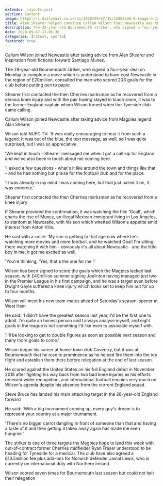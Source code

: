 ```yaml
---
extends: _layouts.post
section: content
image: https://i.dailymail.co.uk/1s/2020/09/07/16/32882636-0-image-a-12_1599494386748.jpg 
title: Alan Shearer helped convince Callum Wilson that Newcastle was the right move for him 
description: The 28-year-old Bournemouth striker, who signed a four-year deal on Monday to complete a move which is understood to have cost Newcastle in the region of £20million, consulted Alan Shearer. 
date: 2020-09-07-17-06-36 
categories: [latest, sports] 
featured: true 
--- 
```

Callum Wilson joined Newcastle after taking advice from Alan Shearer and inspiration from fictional forward Santiago Munez.

The 28-year-old Bournemouth striker, who signed a four-year deal on Monday to complete a move which is understood to have cost Newcastle in the region of £20million, consulted the man who scored 206 goals for the club before putting pen to paper.

Shearer first contacted the then Cherries marksman as he recovered from a serious knee injury and with the pair having stayed in touch since, it was to the former England captain whom Wilson turned when the Tyneside club came calling.

Callum Wilson joined Newcastle after taking advice from Magpies legend Alan Shearer

Wilson told NUFC TV: 'It was really encouraging to hear it from such a legend. It was out of the blue, the text message, as well, so I was quite surprised, but I was so appreciative.

'We kept in touch - Shearer messaged me when I got a call-up for England and we've also been in touch about me coming here.

'I asked a few questions - what's it like around the town and things like that - and he had nothing but praise for the football club and for the place.

'It was already in my mind I was coming here, but that just nailed it on, it was concrete.'

Shearer first contacted the then Cherries marksman as he recovered from a knee injury

If Shearer provided the confirmation, it was watching the film 'Goal!', which charts the rise of Munez, an illegal Mexican immigrant living in Los Angeles, to stardom at Newcastle, with his son which whetted Wilson's appetite amid interest from Aston Villa.

He said with a smile: 'My son is getting to that age now where he's watching more movies and more football, and he watched Goal! I'm sitting there watching it with him - obviously it's all about Newcastle - and the little boy in me, it got me excited as well.

'You're thinking, 'Yes, that's the one for me '.'

Wilson has been signed to score the goals which the Magpies lacked last season, with £40million summer signing Joelinton having managed just two in the Premier League in his first campaign, and he was a target even before Dwight Gayle suffered a knee injury which looks set to keep him out for up to four months.

Wilson will meet his new team-mates ahead of Saturday's season-opener at West Ham

He said: 'I didn't have the greatest season last year, I'd be the first one to admit. I'm quite an honest person and I always analyse myself, and eight goals in the league is not something I'd like even to associate myself with.

'I'll be looking to get to double figures as soon as possible next season and many more goals to come.'

Wilson began his career at home-town club Coventry, but it was at Bournemouth that he rose to prominence as he helped fire them into the top flight and establish them there before relegation at the end of last season.

He scored against the United States on his full England debut in November 2018 after fighting his way back from two bad knee injuries as his efforts received wider recognition, and international football remains very much on Wilson's agenda despite his absence from the current England squad.

Steve Bruce has landed his main attacking target in the 28-year-old England forward

He said: 'With a big tournament coming up, every guy's dream is to represent your country at a major tournament.

'There's no bigger carrot dangling in front of someone than that and having a taste of it and then getting it taken away again has made me even hungrier.'

The striker is one of three targets the Magpies hope to land this week with out-of-contract former Cherries midfielder Ryan Fraser understood to be heading for Tyneside for a medical. The club have also agreed a £13.5million fee plus add-ons for Norwich defender Jamal Lewis, who is currently on international duty with Northern Ireland.

Wilson scored seven times for Bournemouth last season but could not halt their relegation

